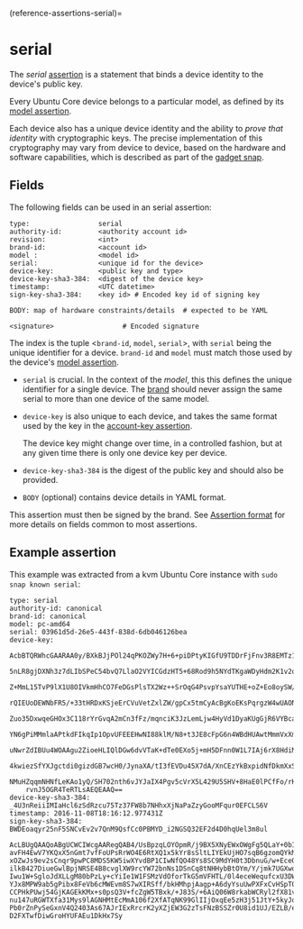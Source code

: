 (reference-assertions-serial)=
# serial

The _serial_ [assertion](/reference/assertions/index) is a statement that binds a device identity to the device's public key.

Every Ubuntu Core device belongs to a particular model, as defined by its [model assertion](/reference/assertions/model).

Each device also has a unique device identity and the ability to _prove that identity_ with cryptographic keys. The precise implementation of this cryptography may vary from device to device, based on the hardware and software capabilities, which is described as part of the [gadget snap](/reference/gadget-snap-format).

## Fields

The following fields can be used in an serial assertion:

``` text
type:                 serial
authority-id:         <authority account id>
revision:             <int>
brand-id:             <account id>
model :               <model id>
serial:               <unique id for the device>
device-key:           <public key and type>
device-key-sha3-384:  <digest of the device key>
timestamp:            <UTC datetime>
sign-key-sha3-384:    <key id> # Encoded key id of signing key

BODY: map of hardware constraints/details  # expected to be YAML

<signature>                 # Encoded signature
```

The index is the tuple \<`brand-id`, `model`, `serial`\>, with `serial` being the unique identifier for a device. `brand-id` and `model` must match those used by the device's [model assertion](/reference/assertions/model).

- `serial` is crucial. In the context of the _model_, this this defines the unique identifier for a single device. The [brand](/explanation/stores/dedicated-snap-stores) should never assign the same serial to more than one device of the same model.

- `device-key` is also unique to each device, and takes the same format used by the key in the [account-key assertion](/reference/assertions/account-key).

  The device key might change over time, in a controlled fashion, but at any given time there is only one device key per device.
- `device-key-sha3-384` is the digest of the public key and should also be provided. 

- `BODY` (optional) contains device details in YAML format.

This assertion must then be signed by the brand. See [Assertion format](/reference/assertions/index) for more details on fields common to most assertions.

## Example assertion

This example was extracted from a kvm Ubuntu Core instance with `sudo snap known serial`:

``` text
type: serial
authority-id: canonical
brand-id: canonical
model: pc-amd64
serial: 03961d5d-26e5-443f-838d-6db046126bea
device-key:
    AcbBTQRWhcGAARAA0y/BXkBJjPOl24qPKOZWy7H+6+piDPtyKIGfU9TDDrFjFnv3R8EMTz1WNW8d
    5nLR8gjDXNh3z7dLIbSPeC54bvQ7LlaO2VYICGdzHT5+68Rod9h5NYdTKgaWDyHdm2K1v2oOzmMF
    Z+MmL15TvP9lX1U8OIVkmHhCO7FeDGsPlsTX2Wz++SrOqG4PsvpYsaYUTHE+oZ+Eo8oySW/OxTmp
    rQIEUoDEWNbFR5/+33tHRDxKSjeErCVuVetZxlZW/gpCx5tmCyAcBgKoEKsPqrgzW4wUAONaSOGc
    Zuo35DxwqeGHOx3C118rYrGvqA2mCn3fFz/mqnciK3JzLemLjw4HyVd1DyaKUgGjR6VYBcadL72n
    YN6gPiMMmlaAPtkdFIkqIp1OpvUFEEEHwNI88klM/N8+t3JE8cFpG6n4WBdHUAwtMmmVxXm5IsM3
    uNwrZdIBUu4WOAAgu2ZioeHLIQlDGw6dvVTaK+dTe0EXo5j+mH5DFnn0W1L7IAj6rX8HdiM5X5fP
    4kwiezSfYXJgctdi0gizdGB7wcH0/JynaXA/tI3fEVDu45X7dA/XnCEzYkBxpidNfDkmXxSWt5N/
    NMuHZqqmNHNfLeKAo1yQ/SH702nth6vJYJaIX4Pgv5cVrX5L429U5SHV+8HaE0lPCfFo/rKRJa9i
    rvnJ5OGR4TeRTLsAEQEAAQ==
device-key-sha3-384: _4U3nReiiIMIaHcl6zSdRzcu75Tz37FW8b7NHhxXjNaPaZzyGooMFqur0EFCLS6V
timestamp: 2016-11-08T18:16:12.977431Z
sign-key-sha3-384: BWDEoaqyr25nF5SNCvEv2v7QnM9QsfCc0PBMYD_i2NGSQ32EF2d4D0hqUel3m8ul

AcLBUgQAAQoABgUCWCIWcgAARegQAB4/UsBpzqLOYOpmR/j9BX5XNyEWxOWgFg5QLaY+0bIz/nbU
avFH4EwV7YKQxX5nGmt7vfFoUPsRrWO4E6RtXQ1x5kYr8sSltLIYEkUjHO7sqB6gzomQYkMnS2fI
xOZwJs9ev2sCnqr9pwPC8MDS5KW5iwXYvdBP1CIwNfQO48Ys8SC9MdYH0t3DbnuG/w+EceOIyI3o
ilkB427DiueGwlBpjNRSE4B8cvglXW9rcYW72bnNs1DSnCq8tNHHybBtOYm/Y/jmk7UGXwqYUGQQ
Iwu1W+SgloJdXLLgM80bPzLy+cYiIe1W1FSMzVdOforTkG5mVFHTL/0l4eceWequfcxU3DW9ggcN
YJx8MPW9ab5gPibx8FeVb6cMWEvm8S7wXIRSff/bkHMhpjAagp+A6dyYsuUwPXFxCvHSpT0vUwFS
CCPHkPUwj54GjKAGEkKMx+s0psQ3V+fcZgW5TBxk/+J83S/+6AiQ06W8rkabWCRyl2fX81vMBynQ
nu147uRGWTXfa31Mys9lAGNHMtEcMmA106f2XfATqNK99GlIIjOxqEe5zH3j51JtY+5kyJd9cqvl
Pb0rZnPySeGxnV4Q2403As67AJrIExRrcrK2yXZjEW3G2zTsFNzBSSZr0U8id1UJ/EZLB/em2EHw
D2FXTwfDiwGroHYUFAEu1DkHx7Sy
```

